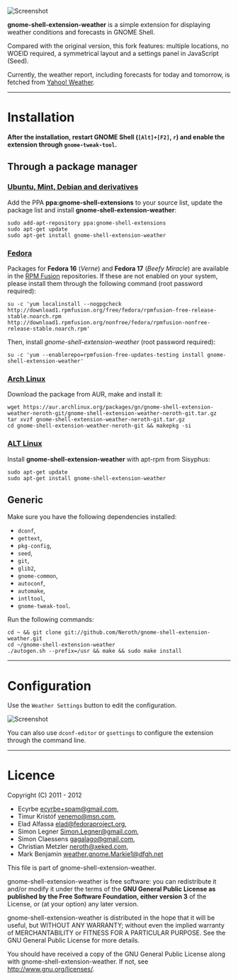 ![Screenshot](https://github.com/neroth/gnome-shell-extension-weather/raw/master/data/Screenshot.jpg)

**gnome-shell-extension-weather** is a simple extension for displaying weather conditions and forecasts in GNOME Shell.

Compared with the original version, this fork features: multiple locations, no WOEID required, a symmetrical layout and a settings panel in JavaScript (Seed).

Currently, the weather report, including forecasts for today and tomorrow, is fetched from [Yahoo! Weather](http://weather.yahoo.com/).

----

# Installation

**After the installation, restart GNOME Shell (`[Alt]+[F2]`, `r`) and enable the extension through `gnome-tweak-tool`.**

## Through a package manager

### [Ubuntu, Mint, Debian and derivatives](https://launchpad.net/~gnome-shell-extensions/+archive/ppa/+packages)

Add the PPA **ppa:gnome-shell-extensions** to your source list, update the package list and install **gnome-shell-extension-weather**:

	sudo add-apt-repository ppa:gnome-shell-extensions
	sudo apt-get update
	sudo apt-get install gnome-shell-extension-weather
	
### [Fedora](http://download1.rpmfusion.org/free/fedora/updates/testing/17/i386/repoview/gnome-shell-extension-weather.html)

Packages for **Fedora 16** (*Verne*) and **Fedora 17** (*Beefy Miracle*) are available in the [RPM Fusion](http://rpmfusion.org/) repositories. If these are not enabled on your system, please install them through the following command (root password required):

	su -c 'yum localinstall --nogpgcheck http://download1.rpmfusion.org/free/fedora/rpmfusion-free-release-stable.noarch.rpm http://download1.rpmfusion.org/nonfree/fedora/rpmfusion-nonfree-release-stable.noarch.rpm'
Then, install *gnome-shell-extension-weather* (root password required):

	su -c 'yum --enablerepo=rpmfusion-free-updates-testing install gnome-shell-extension-weather'

### [Arch Linux](https://aur.archlinux.org/packages.php?ID=56028)

Download the package from AUR, make and install it:

	wget https://aur.archlinux.org/packages/gn/gnome-shell-extension-weather-neroth-git/gnome-shell-extension-weather-neroth-git.tar.gz
	tar xvzf gnome-shell-extension-weather-neroth-git.tar.gz
	cd gnome-shell-extension-weather-neroth-git && makepkg -si

### [ALT Linux](http://packages.altlinux.org/en/Sisyphus/srpms/gnome-shell-extension-weather)

Install **gnome-shell-extension-weather** with apt-rpm from Sisyphus:

	sudo apt-get update
	sudo apt-get install gnome-shell-extension-weather
	
## Generic

Make sure you have the following dependencies installed:
* `dconf`,
* `gettext`,
* `pkg-config`,
* `seed`,
* `git`,
* `glib2`,
* `gnome-common`,
* `autoconf`,
* `automake`,
* `intltool`,
* `gnome-tweak-tool`.

Run the following commands:

	cd ~ && git clone git://github.com/Neroth/gnome-shell-extension-weather.git
	cd ~/gnome-shell-extension-weather
	./autogen.sh --prefix=/usr && make && sudo make install

----

# Configuration

Use the `Weather Settings` button to edit the configuration.

![Screenshot](https://github.com/neroth/gnome-shell-extension-weather/raw/master/data/weather-settings.gif)

You can also use `dconf-editor` or `gsettings` to configure the extension through the command line.

----

# Licence

Copyright (C) 2011 - 2012

* Ecyrbe <ecyrbe+spam@gmail.com>,
* Timur Kristóf <venemo@msn.com>,
* Elad Alfassa <elad@fedoraproject.org>,
* Simon Legner <Simon.Legner@gmail.com>,
* Simon Claessens <gagalago@gmail.com>,
* Christian Metzler <neroth@xeked.com>,
* Mark Benjamin <weather.gnome.Markie1@dfgh.net>

This file is part of gnome-shell-extension-weather.

gnome-shell-extension-weather is free software: you can redistribute it and/or modify it under the terms of the **GNU General Public License as published by the Free Software Foundation, either version 3** of the License, or (at your option) any later version.

gnome-shell-extension-weather is distributed in the hope that it will be useful, but WITHOUT ANY WARRANTY; without even the implied warranty of MERCHANTABILITY or FITNESS FOR A PARTICULAR PURPOSE.  See the GNU General Public License for more details.

You should have received a copy of the GNU General Public License along with gnome-shell-extension-weather.  If not, see <http://www.gnu.org/licenses/>.
